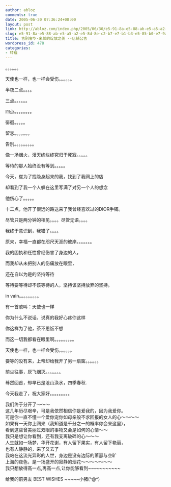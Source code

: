 ```yaml
---
author: abloz
comments: true
date: 2005-06-30 07:36:24+00:00
layout: post
link: http://abloz.com/index.php/2005/06/30/e5-91-8a-e5-88-ab-e5-a5-a2-e5-8d-8e-c2-b7-e7-b1-b3-e5-85-b0-e7-9a-84-e7-bb-bd-e6-94-be-e4-b9-8b-e7-be-8e-e5-ba-97-e9-93-ba-e5-85-ac-e5-91-8a/
slug: e5-91-8a-e5-88-ab-e5-a5-a2-e5-8d-8e-c2-b7-e7-b1-b3-e5-85-b0-e7-9a-84-e7-bb-bd-e6-94-be-e4-b9-8b-e7-be-8e-e5-ba-97-e9-93-ba-e5-85-ac-e5-91-8a
title: 告别奢华·米兰的绽放之美 --店铺公告
wordpress_id: 478
categories:
- 转载
---
```



  
。。。。。。  
  
天使也一样，也一样会受伤。。。。。。  
  
半夜二点。。。。  
  
三点。。。。。。  
  
四点。。。。。。。。  
  
徘徊。。。。。  
  
留恋。。。。。。。  
  
告别。。。。。。。。。  
  
像一场烟火，漫天绚烂终究归于死寂。。。。。  
  
等待的那人始终没有等到。。。。。  
  
  
今天，崔为了找隐身起来的我，找到了我网上的店  
  
却看到了我一个人躲在这里写满了对另一个人的想念  
  
他伤心了。。。。。  
  
十二点，他开了很远的路送来了我曾经喜欢过的DIOR手镯。  
  
尽管只是两分钟的相见。。。。尽管无语。。。。  
  
我终于意识到，我错了。。。。  
  
原来，幸福一直都在咫尺天涯的彼岸。。。。。。。  
  
我的固执和任性曾经伤害了身边的人，  
  
而我却从未把别人的伤痛放在眼里，  
  
还在自以为是的坚持等待  
  
等待要等待却不该等待的人，坚持该坚持放弃的坚持。  
  
in vain。。。。。。。。。  
  
有一首歌叫：天使也一样  
  
你为什么不说话。说真的我好心疼你这样  
  
你这样为了他，茶不思饭不想  
  
而这一切我都看在眼里啊。。。。。。。。。  
  
天使也一样，也一样会受伤。。。。。。  
  
要等的没有来，上帝却给我开了另一扇窗。。。。。。  
  
前尘往事，灰飞烟灭。。。。。。。  
  
蓦然回首，却早已是沧山涣水，四季春秋.  
  
今天我走了，祝大家好。。。。。。。。。  
  
  
我们终于分开了～～～  
这几年历尽艰辛，可是我依然相信你是爱我的，因为我爱你。  
可是你一直不懂一个爱你宠你如母亲般不求回报的女人的心～～～～  
如果有一天你上网来（我知道是千分之一的概率你会来这里），  
看到这些曾美丽过双眼的事物又会是如何的心情～～  
我只是想让你看到，还有我支离破碎的心～～～  
人生就如一场梦，华开花谢，有人留下果实，有人留下艳丽，  
也有人静静的，来了又去了  
我站在这流光异彩的人世，身边是没有边际的萧瑟与空旷  
上海的夜色，是一场盛开的寂静的烟花～～～～～～～  
我只想放得高一点,再高一点,让你能够看到~~~~~~~~~~~  
  
给我的前男友 BEST WISHES ~~~~~小猪(^@^)
